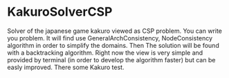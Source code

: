 # KakuroSolverCSP
Solver of the japanese game kakuro viewed as CSP problem.
You can write you problem.
It will find use GeneralArchConsistency, NodeConsistency algorithm in order to simplify the domains.
Then The solution will be found with a backtracking algorithm.
Right now the view is very simple and provided by terminal (in order to develop the algorithm faster) but can be easly improved.
There some Kakuro test.
